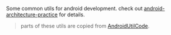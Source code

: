 Some common utils for android development. check out [android-architecture-practice](https://github.com/Ztiany/android-architecture-practice) for details.

> parts of these utils are copied from [AndroidUtilCode](https://github.com/Blankj/AndroidUtilCode).
